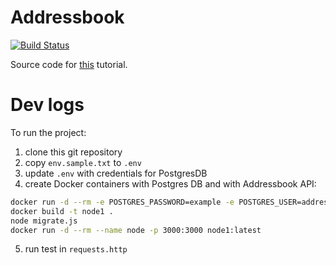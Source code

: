 # Addressbook

[![Build Status](https://a10.semaphoreci.com/badges/addressbook/branches/main.svg?style=shields)](https://a10.semaphoreci.com/projects/addressbook)

Source code for [this](https://www.digitalocean.com/community/tutorials/how-to-build-and-deploy-a-node-js-application-to-digitalocean-kubernetes-using-semaphore-continuous-integration-and-delivery) tutorial.

# Dev logs

To run the project:

1. clone this git repository
2. copy `env.sample.txt` to `.env`
3. update `.env` with credentials for PostgresDB
4. create Docker containers with Postgres DB and with Addressbook API:

```bash
docker run -d --rm -e POSTGRES_PASSWORD=example -e POSTGRES_USER=addressbook_user -e POSTGRES_DB=addressbook_db --name postgres -p 5432:5432 postgres
docker build -t node1 .
node migrate.js 
docker run -d --rm --name node -p 3000:3000 node1:latest
```

5. run test in `requests.http`

